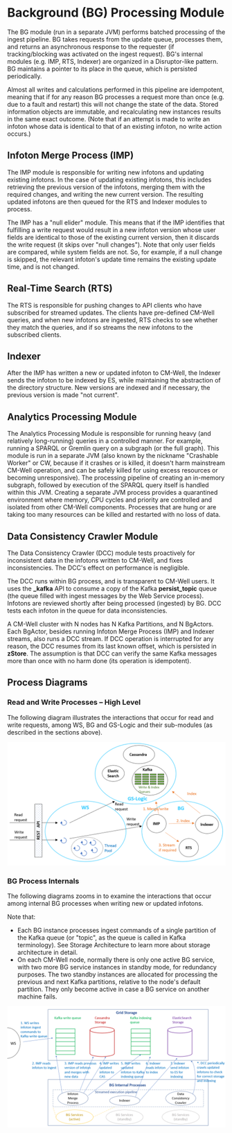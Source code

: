 # Background (BG) Processing Module

The BG module (run in a separate JVM) performs batched processing of the ingest pipeline. BG takes requests from the update queue, processes them, and returns an asynchronous response to the requester (if tracking/blocking was activated on the ingest request). BG's internal modules (e.g. IMP, RTS, Indexer) are organized in a Disruptor-like pattern. BG maintains a pointer to its place in the queue, which is persisted periodically.

Almost all writes and calculations performed in this pipeline are idempotent, meaning that if for any reason BG processes a request more than once (e.g. due to a fault and restart) this will not change the state of the data. Stored information objects are immutable, and recalculating new instances results in the same exact outcome. (Note that if an attempt is made to write an infoton whose data is identical to that of an existing infoton, no write action occurs.)

## Infoton Merge Process (IMP)

The IMP module is responsible for writing new infotons and updating existing infotons. In the case of updating existing infotons, this includes retrieving the previous version of the infotons, merging them with the required changes, and writing the new current version. The resulting updated infotons are then queued for the RTS and Indexer modules to process.

The IMP has a "null elider" module. This means that if the IMP identifies that fulfilling a write request would result in a new infoton version whose user fields are identical to those of the existing current version, then it discards the write request (it skips over "null changes"). Note that only user fields are compared, while system fields are not. So, for example, if a null change is skipped, the relevant infoton's update time remains the existing update time, and is not changed.

## Real-Time Search (RTS)

The RTS is responsible for pushing changes to API clients who have subscribed for streamed updates. The clients have pre-defined CM-Well queries, and when new infotons are ingested, RTS checks to see whether they match the queries, and if so streams the new infotons to the subscribed clients.

## Indexer

After the IMP has written a new or updated infoton to CM-Well, the Indexer sends the infoton to be indexed by ES, while maintaining the abstraction of the directory structure. New versions are indexed and if necessary, the previous version is made "not current".

## Analytics Processing Module

The Analytics Processing Module is responsible for running heavy (and relatively long-running) queries in a controlled manner. For example, running a SPARQL or Gremlin query on a subgraph (or the full graph). This module is run in a separate JVM (also known by the nickname "Crashable Worker" or CW, because if it crashes or is killed, it doesn't harm mainstream CM-Well operation, and can be safely killed for using excess resources or becoming unresponsive). The processing pipeline of creating an in-memory subgraph, followed by execution of the SPARQL query itself is handled within this JVM. Creating a separate JVM process provides a quarantined environment where memory, CPU cycles and priority are controlled and isolated from other CM-Well components. Processes that are hung or are taking too many resources can be killed and restarted with no loss of data.

## Data Consistency Crawler Module

The Data Consistency Crawler (DCC) module tests proactively for inconsistent data in the infotons written to CM-Well, and fixes inconsistencies. The DCC's effect on performance is negligible.

The DCC runs within BG process, and is transparent to CM-Well users. It uses the  **\_kafka**  API to consume a copy of the Kafka  **persist\_topic**  queue (the queue filled with ingest messages by the Web Service process). Infotons are reviewed shortly after being processed (ingested) by BG. DCC tests each infoton in the queue for data inconsistencies.

A CM-Well cluster with N nodes has N Kafka Partitions, and N BgActors. Each BgActor, besides running Infoton Merge Process (IMP) and Indexer streams, also runs a DCC stream. If DCC operation is interrupted for any reason, the DCC resumes from its last known offset, which is persisted in  **zStore**. The assumption is that DCC can verify the same Kafka messages more than once with no harm done (its operation is idempotent).

## Process Diagrams

### Read and Write Processes – High Level

The following diagram illustrates the interactions that occur for read and write requests, among WS, BG and GS-Logic and their sub-modules (as described in the sections above).

![image](../../_Images/read-and-write-processes.png)

### BG Process Internals

The following diagrams zooms in to examine the interactions that occur among internal BG processes when writing new or updated infotons.

Note that:

- Each BG instance processes ingest commands of a single partition of the Kafka queue (or "topic", as the queue is called in Kafka terminology). See Storage Architecture to learn more about storage architecture in detail.
- On each CM-Well node, normally there is only one active BG service, with two more BG service instances in standby mode, for redundancy purposes. The two standby instances are allocated for processing the previous and next Kafka partitions, relative to the node's default partition. They only become active in case a BG service on another machine fails.

![image](../../_Images/bg-internal-processes.png)

 